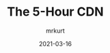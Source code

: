 ---
author: mrkurt
date: 2021-03-16
permalink: false
publisher: flydotio
tags:
  - performance
  - content-delivery
target_url: https://fly.io/blog/the-5-hour-content-delivery-network/
title: The 5-Hour CDN
---